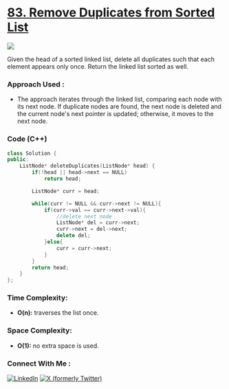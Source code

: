# [83. Remove Duplicates from Sorted List](https://leetcode.com/problems/remove-duplicates-from-sorted-list/)

![](https://badgen.net/badge/Level/Easy/green)

Given the head of a sorted linked list, delete all duplicates such that each element appears only once. Return the linked list sorted as well.

### Approach Used :

-   The approach iterates through the linked list, comparing each node with its next node. If duplicate nodes are found, the next node is deleted and the current node's next pointer is updated; otherwise, it moves to the next node.

### Code (C++)

```cpp
class Solution {
public:
    ListNode* deleteDuplicates(ListNode* head) {
        if(!head || head->next == NULL)
            return head;

        ListNode* curr = head;

        while(curr != NULL && curr->next != NULL){
            if(curr->val == curr->next->val){
                //delete next node
                ListNode* del = curr->next;
                curr->next = del->next;
                delete del;
            }else{
                curr = curr->next;
            }
        }
        return head;
    }
};
```

### Time Complexity:
- **O(n):** traverses the list once.

### Space Complexity:
- **O(1):** no extra space is used.


### Connect With Me : 

<a href="https://www.linkedin.com/in/shivam-ray-b4306524a/" target="_blank"><img src="https://img.shields.io/badge/LinkedIn-0077B5?style=for-the-badge&logo=linkedin&logoColor=white" alt="LinkedIn"></a>
<a href="https://x.com/rai_shivam11/" target="_blank"><img src="https://img.shields.io/badge/Twitter-1DA1F2?style=for-the-badge&logo=twitter&logoColor=white" alt="X (formerly Twitter)">
</a>